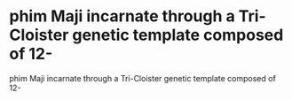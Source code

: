 # phim Maji incarnate through a Tri-Cloister genetic template composed of 12-

phim Maji incarnate through a Tri-Cloister genetic template composed of 12-